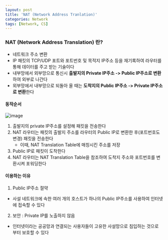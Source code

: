 ```yaml
---
layout: post
title: 'NAT (Network Address Tranlation)'
categories: Network
tags: [Network, CS]
---
```


### NAT (Network Address Translation) 란?
- 네트워크 주소 변환
- IP 패킷의 TCP/UDP 포트와 포트번호 및 목적지 IP주소 등을 재기록하여 라우터를 통해 데이터를 주고 받는 기술이다
- 내부망에서 외부망으로 통신시 **출발지의 Private IP주소 -> Public IP주소로 변환**하여 외부로 나간다
- 외부망에서 내부망으로 되돌아 올 때는 **도착지의 Public IP주소 -> Private IP주소로 변환**한다

#### 동작순서
![image](https://user-images.githubusercontent.com/48157259/164704411-b209c3a4-327d-40c4-ba52-74302e2aff07.png)
1. 출발지의 private IP주소를 설정해 패킷을 전송한다
2. NAT 라우터는 패킷의 출발지 주소를 라우터의 Public IP로 변환한 후(포트번호도 변경) 패킷을 전송한다
   - 이때, NAT Translation Table에 매칭시킨 주소를 저장
3. Public IP로 패킷이 도착한다
4. NAT 라우터는 NAT Translation Table을 참조하여 도착지 주소와 포트번호를 변환시켜 포워딩한다 


#### 이용하는 이유
1. Public IP주소 절약
- 사설 네트워크에 속한 여러 개의 호스트가 하나의 Public IP주소를 사용하여 인터넷에 접속할 수 있다

2. 보안 : Private IP를 노출하지 않음
- 인터넷이라는 공공망과 연결되는 사용자들이 고유한 사설망으로 침입하는 것으로 부터 보호할 수 있다